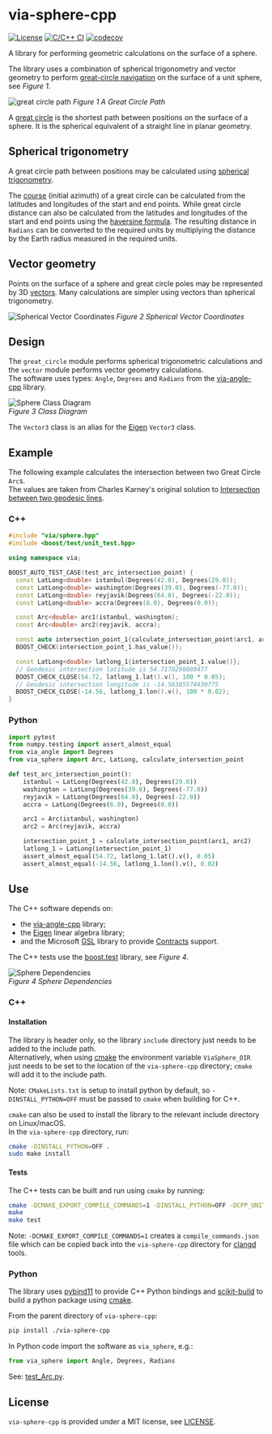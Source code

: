 # via-sphere-cpp

[![License](https://img.shields.io/badge/License-MIT-blue)](https://opensource.org/license/mit/)
[![C/C++ CI](https://github.com/kenba/via-sphere-cpp/workflows/C/C++%20CI/badge.svg)](https://github.com/kenba/via-sphere-cpp/actions)
[![codecov](https://codecov.io/gh/kenba/via-sphere-cpp/graph/badge.svg?token=0BTDX7CG6V)](https://codecov.io/gh/kenba/via-sphere-cpp)

A library for performing geometric calculations on the surface of a sphere.

The library uses a combination of spherical trigonometry and vector geometry
to perform [great-circle navigation](https://en.wikipedia.org/wiki/Great-circle_navigation)
on the surface of a unit sphere, see *Figure 1*.

![great circle path](https://upload.wikimedia.org/wikipedia/commons/thumb/c/cb/Illustration_of_great-circle_distance.svg/220px-Illustration_of_great-circle_distance.svg.png)
*Figure 1 A Great Circle Path*

A [great circle](https://en.wikipedia.org/wiki/Great_circle) is the
shortest path between positions on the surface of a sphere.
It is the spherical equivalent of a straight line in planar geometry.

## Spherical trigonometry

A great circle path between positions may be calculated using
[spherical trigonometry](https://en.wikipedia.org/wiki/Spherical_trigonometry).

The [course](https://en.wikipedia.org/wiki/Great-circle_navigation#Course)
(initial azimuth) of a great circle can be calculated from the
latitudes and longitudes of the start and end points.
While great circle distance can also be calculated from the latitudes and
longitudes of the start and end points using the
[haversine formula](https://en.wikipedia.org/wiki/Haversine_formula).
The resulting distance in `Radians` can be converted to the required units by multiplying the distance by the Earth radius measured in the required units.

## Vector geometry

Points on the surface of a sphere and great circle poles may be represented
by 3D [vectors](https://www.movable-type.co.uk/scripts/latlong-vectors.html).
Many calculations are simpler using vectors than spherical trigonometry.

![Spherical Vector Coordinates](docs/images/ECEF_coordinates.png)
*Figure 2 Spherical Vector Coordinates*

## Design

The `great_circle` module performs spherical trigonometric calculations
and the `vector` module performs vector geometry calculations.  
The software uses types: `Angle`, `Degrees` and `Radians` from the
[via-angle-cpp](https://github.com/kenba/via-angle-cpp) library.

![Sphere Class Diagram](docs/images/sphere_class_diagram.svg)  
*Figure 3 Class Diagram*

The `Vector3` class is an alias for the [Eigen](https://eigen.tuxfamily.org/) `Vector3` class.

## Example

The following example calculates the intersection between two Great Circle `Arc`s.  
The values are taken from Charles Karney's original solution to
[Intersection between two geodesic lines](https://sourceforge.net/p/geographiclib/discussion/1026621/thread/21aaff9f/#fe0a).

### C++
```C++
#include "via/sphere.hpp"
#include <boost/test/unit_test.hpp>

using namespace via;

BOOST_AUTO_TEST_CASE(test_arc_intersection_point) {
  const LatLong<double> istanbul(Degrees(42.0), Degrees(29.0));
  const LatLong<double> washington(Degrees(39.0), Degrees(-77.0));
  const LatLong<double> reyjavik(Degrees(64.0), Degrees(-22.0));
  const LatLong<double> accra(Degrees(6.0), Degrees(0.0));

  const Arc<double> arc1(istanbul, washington);
  const Arc<double> arc2(reyjavik, accra);

  const auto intersection_point_1{calculate_intersection_point(arc1, arc2)};
  BOOST_CHECK(intersection_point_1.has_value());

  const LatLong<double> latlong_1{intersection_point_1.value()};
  // Geodesic intersection latitude is 54.7170296089477
  BOOST_CHECK_CLOSE(54.72, latlong_1.lat().v(), 100 * 0.05);
  // Geodesic intersection longitude is -14.56385574430775
  BOOST_CHECK_CLOSE(-14.56, latlong_1.lon().v(), 100 * 0.02);
}
```

### Python
```Python
import pytest
from numpy.testing import assert_almost_equal
from via_angle import Degrees
from via_sphere import Arc, LatLong, calculate_intersection_point

def test_arc_intersection_point():
    istanbul = LatLong(Degrees(42.0), Degrees(29.0))
    washington = LatLong(Degrees(39.0), Degrees(-77.0))
    reyjavik = LatLong(Degrees(64.0), Degrees(-22.0))
    accra = LatLong(Degrees(6.0), Degrees(0.0))

    arc1 = Arc(istanbul, washington)
    arc2 = Arc(reyjavik, accra)

    intersection_point_1 = calculate_intersection_point(arc1, arc2)
    latlong_1 = LatLong(intersection_point_1)
    assert_almost_equal(54.72, latlong_1.lat().v(), 0.05)
    assert_almost_equal(-14.56, latlong_1.lon().v(), 0.02)
```

## Use

The C++ software depends on:

* the [via-angle-cpp](https://github.com/kenba/via-angle-cpp) library;
* the [Eigen](https://gitlab.com/libeigen/eigen) linear algebra library;
* and the Microsoft [GSL](https://github.com/microsoft/GSL) library to provide [Contracts](https://isocpp.org/files/papers/P2900R6.pdf) support.

The C++ tests use the [boost.test](https://www.boost.org/doc/libs/1_86_0/libs/test/doc/html/boost_test/intro.html)
library, see *Figure 4*.

![Sphere Dependencies](docs/images/sphere_dependencies.svg)  
*Figure 4 Sphere Dependencies*

### C++

#### Installation

The library is header only, so the library `include` directory just needs to be added to the include path.  
Alternatively, when using [cmake](https://cmake.org/) the environment variable `ViaSphere_DIR` just needs
to be set to the location of the `via-sphere-cpp` directory; `cmake` will add it to the include path.

Note: `CMakeLists.txt` is setup to install python by default, so `-DINSTALL_PYTHON=OFF`
must be passed to `cmake` when building for C++.

`cmake` can also be used to install the library to the relevant include directory on Linux/macOS.  
In the `via-sphere-cpp` directory, run:

```bash
cmake -DINSTALL_PYTHON=OFF .
sudo make install
```

#### Tests

The C++ tests can be built and run using `cmake` by running:

```bash
cmake -DCMAKE_EXPORT_COMPILE_COMMANDS=1 -DINSTALL_PYTHON=OFF -DCPP_UNIT_TESTS=ON <via-sphere-cpp directory>
make
make test
```

Note: `-DCMAKE_EXPORT_COMPILE_COMMANDS=1` creates a `compile_commands.json`
file which can be copied back into the `via-sphere-cpp` directory for
[clangd](https://clangd.llvm.org/) tools.

### Python

The library uses [pybind11](https://github.com/pybind/pybind11) to provide C++ Python bindings
and [scikit-build](https://pypi.org/project/scikit-build/) to build a python package using
[cmake](https://cmake.org/).

From the parent directory of `via-sphere-cpp`:

```bash
pip install ./via-sphere-cpp
```

In Python code import the software as `via_sphere`, e.g.:

```python
from via_sphere import Angle, Degrees, Radians 
```

See: [test_Arc.py](python/tests/test_Arc.py).

## License

`via-sphere-cpp` is provided under a MIT license, see [LICENSE](LICENSE).

